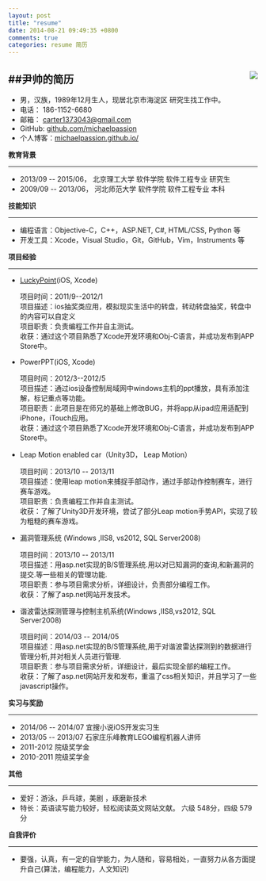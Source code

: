 ```yaml
---
layout: post
title: "resume"
date: 2014-08-21 09:49:35 +0800
comments: true
categories: resume 简历
---
```

##尹帅的简历    <img src="http://himg.bdimg.com/sys/portrait/item/e93779656c69646f6e67303631337915.jpg" align="right"></img>
---
<!--more-->
* 男，汉族，1989年12月生人，现居北京市海淀区 研究生找工作中。
* 电话： 186-1152-6680
* 邮箱： <carter1373043@gmail.com>
* GitHub: [github.com/michaelpassion](https://github.com/michaelpassion)
* 个人博客：[michaelpassion.github.io/](http://michaelpassion.github.io)

**教育背景**
* * *
* 2013/09 -- 2015/06， 北京理工大学 软件学院 软件工程专业 研究生
* 2009/09 -- 2013/06，  河北师范大学 软件学院 软件工程专业 本科

**技能知识**
* * *
* 编程语言：Objective-C，C++，ASP.NET, C#, HTML/CSS, Python 等
* 开发工具：Xcode，Visual Studio，Git，GitHub，Vim，Instruments 等  

**项目经验**
* * * 
* [LuckyPoint](https://itunes.apple.com/cn/app/xing-yun-zhuan-pan/id492038522?mt=8)(iOS, Xcode)

	项目时间：2011/9--2012/1   
 	项目描述：ios抽奖类应用，模拟现实生活中的转盘，转动转盘抽奖，转盘中的内容可以自定义  
	项目职责：负责编程工作并自主测试。  
    收获：通过这个项目熟悉了Xcode开发环境和Obj-C语言，并成功发布到APP Store中。  
 
* PowerPPT(iOS, Xcode)  

	项目时间：2012/3--2012/5  
	项目描述：通过ios设备控制局域网中windows主机的ppt播放，具有添加注解，标记重点等功能。  
	项目职责：此项目是在师兄的基础上修改BUG，并将app从ipad应用适配到iPhone，iTouch应用。  
	收获：通过这个项目熟悉了Xcode开发环境和Obj-C语言，并成功发布到APP Store中。 

* Leap Motion enabled car（Unity3D， Leap Motion） 



	项目时间：2013/10 -- 2013/11  
	项目描述：使用leap motion来捕捉手部动作，通过手部动作控制赛车，进行赛车游戏。  
	项目职责：负责编程工作并自主测试。  
	收获：了解了Unity3D开发环境，尝试了部分Leap motion手势API，实现了较为粗糙的赛车游戏。    
	
* 漏洞管理系统 (Windows ,IIS8, vs2012, SQL Server2008)  


	项目时间：2013/10 -- 2013/11  
	项目描述：用asp.net实现的B/S管理系统.用以对已知漏洞的查询,和新漏洞的提交.等一些相关的管理功能.  
	项目职责：参与项目需求分析，详细设计，负责部分编程工作。  
	收获：了解了asp.net网站开发技术。
	  
* 谐波雷达探测管理与控制主机系统(Windows ,IIS8,vs2012, SQL Server2008)  



 	项目时间：2014/03 -- 2014/05  
	项目描述：用asp.net实现的B/S管理系统,用于对谐波雷达探测到的数据进行管理分析,并对相关人员进行管理.  
 	项目职责：参与项目需求分析，详细设计，最后实现全部的编程工作。  
 	收获：了解了asp.net网站开发和发布，重温了css相关知识，并且学习了一些javascript操作。 

**实习与奖励**
* * *
 * 2014/06 -- 2014/07                      宜搜小说iOS开发实习生 
 * 2013/05 -- 2013/07                      石家庄乐峰教育LEGO编程机器人讲师  
 * 2011-2012     院级奖学金  
 * 2010-2011     院级奖学金 

**其他**
* * *
* 爱好：游泳，乒乓球，美剧 ，琢磨新技术  
* 特长：英语读写能力较好，轻松阅读英文网站文献。 六级 548分，四级 579分

**自我评价**
* * * 
* 要强，认真，有一定的自学能力，为人随和，容易相处，一直努力从各方面提升自己(算法，编程能力，人文知识)
                        












